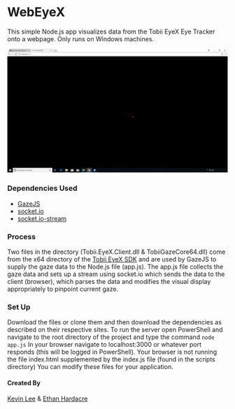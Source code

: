 # WebEyeX

This simple Node.js app visualizes data from the Tobii EyeX Eye Tracker onto a webpage. Only runs on Windows machines.


![Screen Shot](WebEyeX_screen.png?raw=true "Screen Shot")

### Dependencies Used
* [GazeJS](https://github.com/jiahansu/GazeJS)
* [socket.io](https://github.com/socketio/socket.io)
* [socket.io-stream](https://github.com/nkzawa/socket.io-stream)

### Process
Two files in the directory (Tobii.EyeX.Client.dll & TobiiGazeCore64.dll) come from the x64 directory of the 
[Tobii EyeX SDK](https://tobiigaming.com/getstarted/?utm_source=developer.tobii.com) 
and are used by GazeJS to supply the gaze data to the Node.js file (app.js). The app.js file collects the gaze data and 
sets up a stream using socket.io which sends the data to the client (browser), which parses the data and modifies the visual display 
appropriately to pinpoint current gaze.

### Set Up
Download the files or clone them and then download the dependencies as described on their respective sites. To run the server
open PowerShell and navigate to the root directory of the project and type the command ``` node app.js ``` In your browser navigate 
to localhost:3000 or whatever port responds (this will be logged in PowerShell). Your browser is not running the file index.html supplemented by the index.js file (found in the scripts directory) You can modify these files for your application.

#### Created By
[Kevin Lee](https://github.com/kevinsangholee) & [Ethan Hardacre](https://github.com/ehardacre)
